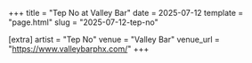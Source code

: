 +++
title = "Tep No at Valley Bar"
date = 2025-07-12
template = "page.html"
slug = "2025-07-12-tep-no"

[extra]
artist = "Tep No"
venue = "Valley Bar"
venue_url = "https://www.valleybarphx.com/"
+++
